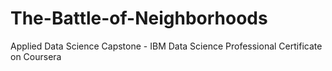 # The-Battle-of-Neighborhoods
Applied Data Science Capstone - IBM Data Science Professional Certificate on Coursera
